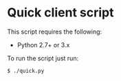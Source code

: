 Quick client script
====================

This script requires the following:
* Python 2.7+ or 3.x


To run the script just run:
```
$ ./quick.py
```


